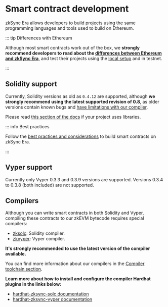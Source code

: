 # Smart contract development

zkSync Era allows developers to build projects using the same programming languages and tools used to build on Ethereum.

::: tip Differences with Ethereum

Although most smart contracts work out of the box, we **strongly recommend developers to read about the [differences between Ethereum and zkSync Era](./differences-with-ethereum.md)**, and test their projects using the [local setup](../../tools/hardhat/testing.md) and in testnet.

:::

## Solidity support

Currently, Solidity versions as old as `0.4.12` are supported, although **we strongly recommend using the latest supported revision of 0.8**, as older versions contain known bugs and [have limitations with our compiler](../../tools/compiler-toolchain/solidity.md#limitations).

Please read [this section of the docs](../../tools/compiler-toolchain/solidity.md#using-libraries) if your project uses libraries.

::: info Best practices

Follow the [best practices and considerations](../../dev/building-on-zksync/best-practices.md) to build smart contracts on zkSync Era.

:::

## Vyper support

Currently only Vyper 0.3.3 and 0.3.9 versions are supported. Versions 0.3.4 to 0.3.8 (both included) are not supported.

## Compilers

Although you can write smart contracts in both Solidity and Vyper, compiling these contracts to our zkEVM bytecode requires special compilers:

- [zksolc](https://github.com/matter-labs/zksolc-bin): Solidity compiler.
- [zkvyper](https://github.com/matter-labs/zkvyper-bin): Vyper compiler.

**It's strongly recommended to use the latest version of the compiler available.**

You can find more information about our compilers in the [Compiler toolchain section](../../tools/compiler-toolchain/README.md).

**Learn more about how to install and configure the compiler Hardhat plugins in the links below:**

- [hardhat-zksync-solc documentation](../../tools/hardhat/hardhat-zksync-solc.md)
- [hardhat-zksync-vyper documentation](../../tools/hardhat/hardhat-zksync-vyper.md)
